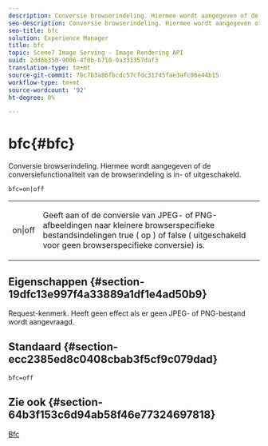```yaml
---
description: Conversie browserindeling. Hiermee wordt aangegeven of de conversiefunctionaliteit van de browserindeling is in- of uitgeschakeld.
seo-description: Conversie browserindeling. Hiermee wordt aangegeven of de conversiefunctionaliteit van de browserindeling is in- of uitgeschakeld.
seo-title: bfc
solution: Experience Manager
title: bfc
topic: Scene7 Image Serving - Image Rendering API
uuid: 2dd8b350-9006-4f0b-b710-0a331357daf3
translation-type: tm+mt
source-git-commit: 7bc7b3a86fbcdc57cfdc31745fae3afc06e44b15
workflow-type: tm+mt
source-wordcount: '92'
ht-degree: 0%

---
```



# bfc{#bfc}

Conversie browserindeling. Hiermee wordt aangegeven of de conversiefunctionaliteit van de browserindeling is in- of uitgeschakeld.

`bfc=on|off`

<table id="simpletable_2D23B1B282CD4216AB5BE7E7430D1B3F"> 
 <tr class="strow"> 
  <td class="stentry"> <p> <span class="codeph"> on|off  </span> </p> </td> 
  <td class="stentry"> <p>Geeft aan of de conversie van JPEG- of PNG-afbeeldingen naar kleinere browserspecifieke bestandsindelingen true ( <span class="codeph"> op </span>) of false ( <span class="codeph"> uitgeschakeld </span> voor geen browserspecifieke conversie) is. </p> </td> 
 </tr> 
</table>

## Eigenschappen {#section-19dfc13e997f4a33889a1df1e4ad50b9}

Request-kenmerk. Heeft geen effect als er geen JPEG- of PNG-bestand wordt aangevraagd.

## Standaard {#section-ecc2385ed8c0408cbab3f5cf9c079dad}

`bfc=off`

## Zie ook {#section-64b3f153c6d94ab58f46e77324697818}

[Bfc](../../../../../is-api/image-catalog/image-serving-api-ref/c-image-catalog-reference/c-attributes-reference/r-bfc.md#reference-5217a41d9d7447d6b0624077eb38d3de)

